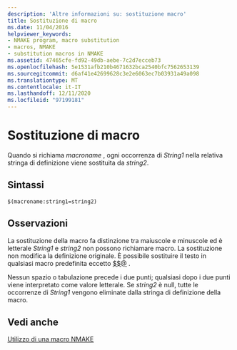 ```yaml
---
description: 'Altre informazioni su: sostituzione macro'
title: Sostituzione di macro
ms.date: 11/04/2016
helpviewer_keywords:
- NMAKE program, macro substitution
- macros, NMAKE
- substitution macros in NMAKE
ms.assetid: 47465cfe-fd92-49db-aebe-7c2d7ecceb73
ms.openlocfilehash: 5e1531afb210b4671632bca2540bfc7562653139
ms.sourcegitcommit: d6af41e42699628c3e2e6063ec7b03931a49a098
ms.translationtype: MT
ms.contentlocale: it-IT
ms.lasthandoff: 12/11/2020
ms.locfileid: "97199181"
---
```

# <a name="macro-substitution"></a>Sostituzione di macro

Quando si richiama *macroname* , ogni occorrenza di *String1* nella relativa stringa di definizione viene sostituita da *string2*.

## <a name="syntax"></a>Sintassi

```
$(macroname:string1=string2)
```

## <a name="remarks"></a>Osservazioni

La sostituzione della macro fa distinzione tra maiuscole e minuscole ed è letterale *String1* e *string2* non possono richiamare macro. La sostituzione non modifica la definizione originale. È possibile sostituire il testo in qualsiasi macro predefinita eccetto [$$@](filename-macros.md) .

Nessun spazio o tabulazione precede i due punti; qualsiasi dopo i due punti viene interpretato come valore letterale. Se *string2* è null, tutte le occorrenze di *String1* vengono eliminate dalla stringa di definizione della macro.

## <a name="see-also"></a>Vedi anche

[Utilizzo di una macro NMAKE](using-an-nmake-macro.md)
